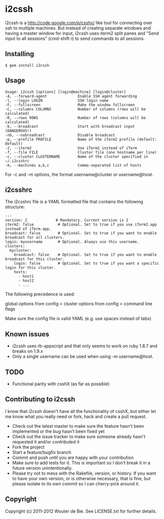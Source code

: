# i2cssh

i2cssh is a http://code.google.com/p/csshx/ like tool for connecting over ssh to multiple machines. But instead of creating separate windows and having
a master window for input, i2cssh uses iterm2 split panes and "Send input to all sessions" (cmd-shift-i) to send commands
to all sessions.

## Installing 

    $ gem install i2cssh

## Usage
    Usage: i2cssh [options] [login@machine] [login@cluster]
    -A, --forward-agent              Enable SSH agent forwarding
    -l, --login LOGIN                SSH login name
    -F, --fullscreen                 Make the window fullscreen
    -C, --columns COLUMNS            Number of columns (rows will be calculated)
    -R, --rows ROWS                  Number of rows (columns will be calculated)
    -b, --broadcast                  Start with broadcast input (DANGEROUS!)
    -nb, --nobroadcast               Disable broadcast
    -p, --profile PROFILE            Name of the iTerm2 profile (default: Default)
    -2, --iterm2                     Use iTerm2 instead of iTerm
    -f, --file FILE                  Cluster file (one hostname per line)
    -c, --cluster CLUSTERNAME        Name of the cluster specified in ~/.i2csshrc
    -m, --machines a,b,c             Comma-separated list of hosts

For -c and -m options, the format username@cluster or username@host.

## i2csshrc

The i2csshrc file is a YAML formatted file that contains the following structure:

    ---
    version: 2             # Mandatory. Current version is 2
    iterm2: false           # Optional. Set to true if you use iTerm2.app instead of iTerm.app.
    broadcast: false        # Optional. Set to true if you want to enable broadcast for all clusters.
    login: myusername       # Optional. Always use this username.
    clusters:
      mycluster:
        broadcast: false    # Optional. Set to true if you want to enable broadcast for this cluster.
        login: false        # Optional. Set to true if you want a specific login for this cluster.
        hosts:
          - host1
          - host2
          - ...

The following precedence is used:

global options from config < cluster options from config < command line flags

Make sure the config file is valid YAML (e.g. use spaces instead of tabs)

## Known issues

- i2cssh uses rb-appscript and that only seems to work on ruby 1.8.7 and breaks on 1.9.x
- Only a single username can be used when using -m username@host.

## TODO

- Functional parity with csshX (as far as possible)

## Contributing to i2cssh

I know that i2cssh doesn't have all the functionality of csshX, but either let me know what you really need or 
fork, hack and create a pull request.
 
 * Check out the latest master to make sure the feature hasn't been implemented or the bug hasn't been fixed yet
 * Check out the issue tracker to make sure someone already hasn't requested it and/or contributed it
 * Fork the project
 * Start a feature/bugfix branch
 * Commit and push until you are happy with your contribution
 * Make sure to add tests for it. This is important so I don't break it in a future version unintentionally.
 * Please try not to mess with the Rakefile, version, or history. If you want to have your own version, or is otherwise necessary, that is fine, but please isolate to its own commit so I can cherry-pick around it.

## Copyright

Copyright (c) 2011-2012 Wouter de Bie. See LICENSE.txt for
further details.

